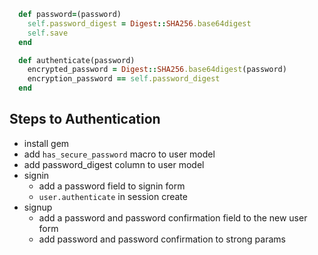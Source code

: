 ```ruby
  def password=(password)
    self.password_digest = Digest::SHA256.base64digest
    self.save
  end

  def authenticate(password)
    encrypted_password = Digest::SHA256.base64digest(password)
    encryption_password == self.password_digest
  end
```

## Steps to Authentication
- install gem
- add `has_secure_password` macro to user model
- add password_digest column to user model
- signin
  - add a password field to signin form
  - `user.authenticate` in session create
- signup
  - add a password and password confirmation field to the new user form
  - add password and password confirmation to strong params
